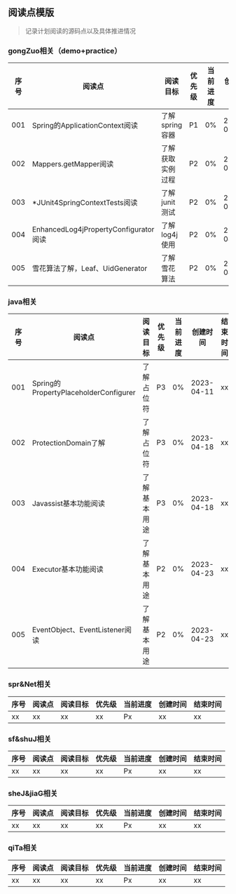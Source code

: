 ## 阅读点模版
> 记录计划阅读的源码点以及具体推进情况

### gongZuo相关（demo+practice）
| 序号  | 阅读点                                 | 阅读目标       | 优先级 | 当前进度 | 创建时间       | 结束时间 |
|-----|-------------------------------------|------------|-----|------|------------|------|
| 001 | Spring的ApplicationContext阅读         | 了解spring容器 | P1  | 0%   | 2023-03-28 | xx   |
| 002 | Mappers.getMapper阅读                 | 了解获取实例过程   | P2  | 0%   | 2023-03-28 | xx   |
| 003 | *JUnit4SpringContextTests阅读         | 了解junit测试  | P2  | 0%   | 2023-03-30 | xx   |
| 004 | EnhancedLog4jPropertyConfigurator阅读 | 了解log4j使用  | P2  | 0%   | 2023-04-03 | xx   |
| 005 | 雪花算法了解，Leaf、UidGenerator            | 了解雪花算法     | P2  | 0%   | 2023-04-03 | xx   |

### java相关
| 序号  | 阅读点                                  | 阅读目标   | 优先级 | 当前进度 | 创建时间       | 结束时间 |
|-----|--------------------------------------|--------|-----|------|------------|------|
| 001 | Spring的PropertyPlaceholderConfigurer | 了解占位符  | P3  | 0%   | 2023-04-11 | xx   |
| 002 | ProtectionDomain了解                   | 了解占位符  | P3  | 0%   | 2023-04-18 | xx   |
| 003 | Javassist基本功能阅读                      | 了解基本用途 | P3  | 0%   | 2023-04-18 | xx   |
| 004 | Executor基本功能阅读                       | 了解基本用途 | P2  | 0%   | 2023-04-23 | xx   |
| 005 | EventObject、EventListener阅读          | 了解基本用途 | P2  | 0%   | 2023-04-23 | xx   |

### spr&Net相关
| 序号  | 阅读点 | 阅读目标 | 优先级 | 当前进度 | 创建时间 | 结束时间 |
|-----|-----|------|-----|------|------|------|
| xx  | xx  | xx   | xx  | Px   | xx   | xx   |

### sf&shuJ相关
| 序号  | 阅读点 | 阅读目标 | 优先级 | 当前进度 | 创建时间 | 结束时间 |
|-----|-----|------|-----|------|------|------|
| xx  | xx  | xx   | xx  | Px   | xx   | xx   |

### sheJ&jiaG相关
| 序号  | 阅读点 | 阅读目标 | 优先级 | 当前进度 | 创建时间 | 结束时间 |
|-----|-----|------|-----|------|------|------|
| xx  | xx  | xx   | xx  | Px   | xx   | xx   |

### qiTa相关
| 序号  | 阅读点 | 阅读目标 | 优先级 | 当前进度 | 创建时间 | 结束时间 |
|-----|-----|------|-----|------|------|------|
| xx  | xx  | xx   | xx  | Px   | xx   | xx   |